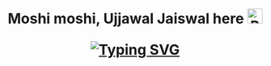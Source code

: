 <h1 align="center">Moshi moshi, Ujjawal Jaiswal here
  
<img src="https://raw.githubusercontent.com/aemmadi/aemmadi/master/wave.gif" alt="Pratham Bhatnagar" width="30px">

[![Typing SVG](https://readme-typing-svg.demolab.com?font=Roboto+Slab&pause=1000&color=4ECFBDDA&background=17A8AC00&center=true&vCenter=true&width=435&lines=A+lot+to+learn+I+have;Lot+to+earn+i+got)](https://git.io/typing-svg)

</h1>

<!--
**Ujjawal0204/Ujjawal0204** is a ✨ _special_ ✨ repository because its `README.md` (this file) appears on your GitHub profile.

Here are some ideas to get you started:

- 🔭 I’m currently working on ...
- 🌱 I’m currently learning ...
- 👯 I’m looking to collaborate on ...
- 🤔 I’m looking for help with ...
- 💬 Ask me about ...
- 📫 How to reach me: ...
- 😄 Pronouns: ...
- ⚡ Fun fact: ...
-->
